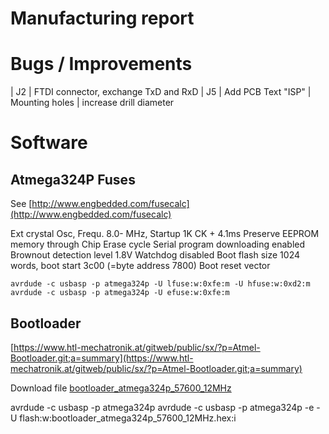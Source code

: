 # Manufacturing report

# Bugs / Improvements

| J2 | FTDI connector, exchange TxD and RxD
| J5 | Add PCB Text "ISP"
| Mounting holes | increase drill diameter


# Software

## Atmega324P Fuses

See [http://www.engbedded.com/fusecalc](http://www.engbedded.com/fusecalc)

Ext crystal Osc, Frequ. 8.0- MHz, Startup 1K CK + 4.1ms
Preserve EEPROM memory through Chip Erase cycle
Serial program downloading enabled
Brownout detection level 1.8V
Watchdog disabled
Boot flash size 1024 words, boot start 3c00 (=byte address 7800)
Boot reset vector

```
avrdude -c usbasp -p atmega324p -U lfuse:w:0xfe:m -U hfuse:w:0xd2:m
avrdude -c usbasp -p atmega324p -U efuse:w:0xfe:m
```

## Bootloader

[https://www.htl-mechatronik.at/gitweb/public/sx/?p=Atmel-Bootloader.git;a=summary](https://www.htl-mechatronik.at/gitweb/public/sx/?p=Atmel-Bootloader.git;a=summary)

Download file [bootloader_atmega324p_57600_12MHz](https://www.htl-mechatronik.at/gitweb/public/sx/?p=Atmel-Bootloader.git;a=blob;f=bootloader_atmega324p/bootloader_atmega324p_57600_12MHz.hex;h=1be515c9ac813556d2ff567f821665cee70f75b4;hb=afe5b4fa248f25c8252e9e7ba1cb7d82af7b6e48)

avrdude -c usbasp -p atmega324p
avrdude -c usbasp -p atmega324p -e -U flash:w:bootloader_atmega324p_57600_12MHz.hex:i

